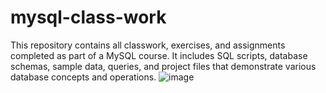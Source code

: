 # mysql-class-work
This repository contains all classwork, exercises, and assignments completed as part of a MySQL course. It includes SQL scripts, database schemas, sample data, queries, and project files that demonstrate various database concepts and operations.
![image](https://github.com/user-attachments/assets/c10f9fe0-1bcb-4c95-9597-472f42ca0d5a)
